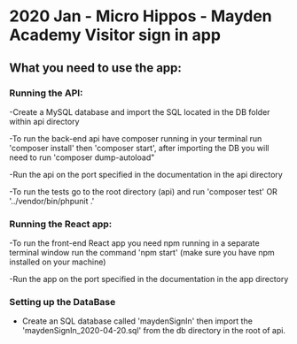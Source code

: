 # 2020 Jan - Micro Hippos - Mayden Academy Visitor sign in app
## What you need to use the app:

### Running the API:
-Create a MySQL database and import the SQL located in the DB folder within api directory

-To run the back-end api have composer running in your terminal run 'composer install' then 'composer start', after importing the DB you will need to run 'composer dump-autoload"

-Run the api on the port specified in the documentation in the api directory

-To run the tests go to the root directory (api) and run 'composer test' OR '../vendor/bin/phpunit .'

### Running the React app:
-To run the front-end React app you need npm running in a separate terminal window run the command 'npm start' (make sure you have npm installed on your machine)

-Run the app on the port specified in the documentation in the app directory

### Setting up the DataBase
- Create an SQL database called 'maydenSignIn' then import the 'maydenSignIn_2020-04-20.sql' from the db directory in the root of api.
